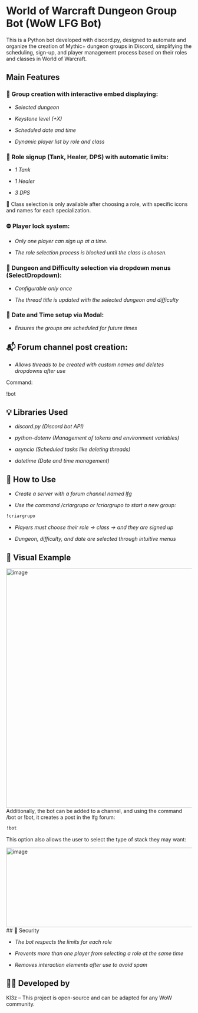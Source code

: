 # World of Warcraft Dungeon Group Bot (WoW LFG Bot)

This is a Python bot developed with discord.py, designed to automate and organize the creation of Mythic+ dungeon groups in Discord, simplifying the scheduling, sign-up, and player management process based on their roles and classes in World of Warcraft.

## Main Features
### 🎯 Group creation with interactive embed displaying:

- *Selected dungeon*

- *Keystone level (+X)*

- *Scheduled date and time*

- *Dynamic player list by role and class*

### 🧩 Role signup (Tank, Healer, DPS) with automatic limits:

- *1 Tank*

- *1 Healer*

- *3 DPS*

🧙 Class selection is only available after choosing a role, with specific icons and names for each specialization.

### ⛔ Player lock system:

- *Only one player can sign up at a time.*

- *The role selection process is blocked until the class is chosen.*

### 🏰 Dungeon and Difficulty selection via dropdown menus (SelectDropdown):

- *Configurable only once*

- *The thread title is updated with the selected dungeon and difficulty*

### 📆 Date and Time setup via Modal:

- *Ensures the groups are scheduled for future times*

## 📬 Forum channel post creation:

- *Allows threads to be created with custom names and deletes dropdowns after use*

Command:


  !bot  


## 💡 Libraries Used

- *discord.py (Discord bot API)*

- *python-dotenv (Management of tokens and environment variables)*

- *asyncio (Scheduled tasks like deleting threads)*

- *datetime (Date and time management)*

## 🚀 How to Use

- *Create a server with a forum channel named lfg*

- *Use the command /criargrupo or !criargrupo to start a new group:*

```bash
!criargrupo
```
- *Players must choose their role → class → and they are signed up*

- *Dungeon, difficulty, and date are selected through intuitive menus*

## 📌 Visual Example

<img width="743" height="647" alt="image" src="https://github.com/user-attachments/assets/105c68fc-2541-4c56-84b6-a4290999a97b" />
Additionally, the bot can be added to a channel, and using the command /bot or !bot, it creates a post in the lfg forum:

```bash
!bot
```
This option also allows the user to select the type of stack they may want:

<img width="694" height="215" alt="image" src="https://github.com/user-attachments/assets/9c171624-367f-427e-869f-b860776d5204" />
## 🔐 Security

- *The bot respects the limits for each role*

- *Prevents more than one player from selecting a role at the same time*

- *Removes interaction elements after use to avoid spam*

## 👨‍💻 Developed by
Kl3z – This project is open-source and can be adapted for any WoW community.

